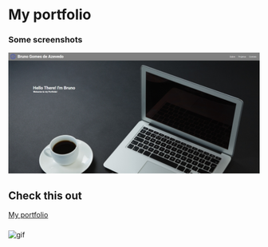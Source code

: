 # My portfolio

### Some screenshots
![image](img/screenshot1.png)

## Check this out
[My portfolio](https://brunogomes98.github.io/MyPortfolio/)
###
![gif](https://media1.tenor.com/images/6805409f13b2a85d9cf8081f1dd84307/tenor.gif?itemid=14474824)


